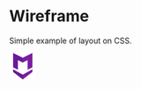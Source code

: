 # Wireframe

Simple example of layout on CSS.

![alt text](https://github.com/adam-p/markdown-here/raw/master/src/common/images/icon48.png "Logo Title Text 1")
